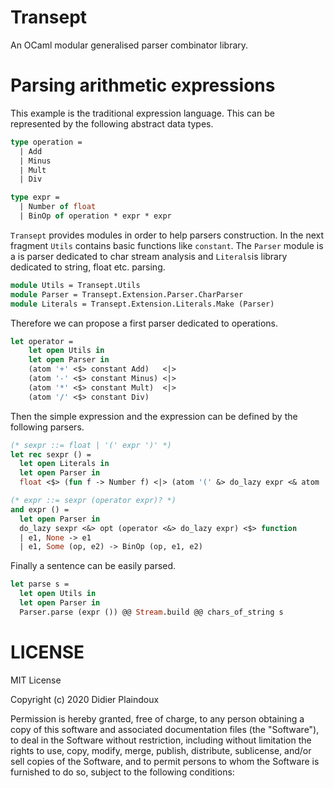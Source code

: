 # Transept

An OCaml modular generalised parser combinator library.

# Parsing arithmetic expressions

This example is the traditional expression language. This can be represented by the following abstract data types. 

```ocaml
type operation =
  | Add
  | Minus
  | Mult
  | Div

type expr =
  | Number of float
  | BinOp of operation * expr * expr
```

`Transept` provides modules in order to help parsers construction. In the next fragment `Utils` contains basic functions like `constant`.
The `Parser` module is a is parser dedicated to char stream analysis and `Literals`is library dedicated to string, float etc. parsing. 

```ocaml
module Utils = Transept.Utils
module Parser = Transept.Extension.Parser.CharParser
module Literals = Transept.Extension.Literals.Make (Parser)
```

Therefore we can propose a first parser dedicated to operations. 

```ocaml
let operator = 
    let open Utils in
    let open Parser in
    (atom '+' <$> constant Add)   <|>
    (atom '-' <$> constant Minus) <|>
    (atom '*' <$> constant Mult)  <|>
    (atom '/' <$> constant Div)
```

Then the simple expression and the expression can be defined by the following parsers.
     
```ocaml
(* sexpr ::= float | '(' expr ')' *)
let rec sexpr () =
  let open Literals in
  let open Parser in
  float <$> (fun f -> Number f) <|> (atom '(' &> do_lazy expr <& atom ')')

(* expr ::= sexpr (operator expr)? *)
and expr () =
  let open Parser in
  do_lazy sexpr <&> opt (operator <&> do_lazy expr) <$> function
  | e1, None -> e1
  | e1, Some (op, e2) -> BinOp (op, e1, e2)
```

Finally a sentence can be easily parsed.

```ocaml
let parse s =
  let open Utils in
  let open Parser in
  Parser.parse (expr ()) @@ Stream.build @@ chars_of_string s
```

# LICENSE 

MIT License

Copyright (c) 2020 Didier Plaindoux

Permission is hereby granted, free of charge, to any person obtaining a copy
of this software and associated documentation files (the "Software"), to deal
in the Software without restriction, including without limitation the rights
to use, copy, modify, merge, publish, distribute, sublicense, and/or sell
copies of the Software, and to permit persons to whom the Software is
furnished to do so, subject to the following conditions:
